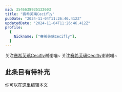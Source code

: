 ```yaml
---
mid: 3546638935132603
title: "赛希芙璃Cecifly"
pubDate: "2024-11-04T11:26:46.412Z"
updatedDate: "2024-11-04T11:26:46.412Z"
profile:
  {
    Nickname: ["赛希芙璃Cecifly"],
  }
---
```


关注[赛希芙璃Cecifly](https://space.bilibili.com/3546638935132603)谢谢喵~ 关注[赛希芙璃Cecifly](https://space.bilibili.com/3546638935132603)谢谢喵~

## 此条目有待补充
你可以在[这里](https://github.com/Yuhanawa/VTuber.ICU-Content/edit/master/v/赛希芙璃Cecifly/index.md)编辑本文
